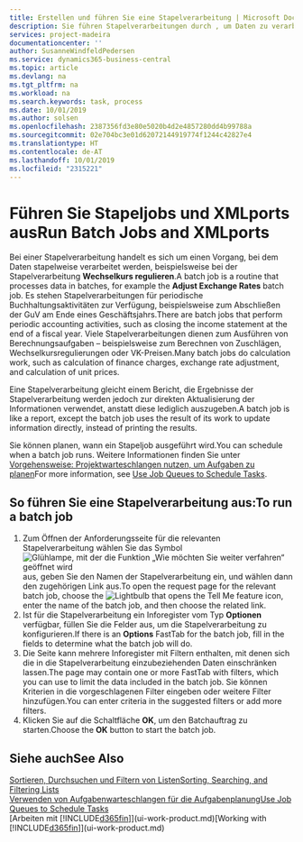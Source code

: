```yaml
---
title: Erstellen und führen Sie eine Stapelverarbeitung | Microsoft Docs
description: Sie führen Stapelverarbeitungen durch , um Daten zu verarbeiten und Informationen zu aktualisieren, um periodische Buchhaltungsaktivitäten oder Berechnungen durchzuführen.
services: project-madeira
documentationcenter: ''
author: SusanneWindfeldPedersen
ms.service: dynamics365-business-central
ms.topic: article
ms.devlang: na
ms.tgt_pltfrm: na
ms.workload: na
ms.search.keywords: task, process
ms.date: 10/01/2019
ms.author: solsen
ms.openlocfilehash: 2387356fd3e80e5020b4d2e4857280dd4b99788a
ms.sourcegitcommit: 02e704bc3e01d62072144919774f1244c42827e4
ms.translationtype: HT
ms.contentlocale: de-AT
ms.lasthandoff: 10/01/2019
ms.locfileid: "2315221"
---
```

# <a name="run-batch-jobs-and-xmlports"></a><span data-ttu-id="5f9c0-103">Führen Sie Stapeljobs und XMLports aus</span><span class="sxs-lookup"><span data-stu-id="5f9c0-103">Run Batch Jobs and XMLports</span></span>
<span data-ttu-id="5f9c0-104">Bei einer Stapelverarbeitung handelt es sich um einen Vorgang, bei dem Daten stapelweise verarbeitet werden, beispielsweise bei der Stapelverarbeitung **Wechselkurs regulieren**.</span><span class="sxs-lookup"><span data-stu-id="5f9c0-104">A batch job is a routine that processes data in batches, for example the **Adjust Exchange Rates** batch job.</span></span> <span data-ttu-id="5f9c0-105">Es stehen Stapelverarbeitungen für periodische Buchhaltungsaktivitäten zur Verfügung, beispielsweise zum Abschließen der GuV am Ende eines Geschäftsjahrs.</span><span class="sxs-lookup"><span data-stu-id="5f9c0-105">There are batch jobs that perform periodic accounting activities, such as closing the income statement at the end of a fiscal year.</span></span> <span data-ttu-id="5f9c0-106">Viele Stapelverarbeitungen dienen zum Ausführen von Berechnungsaufgaben – beispielsweise zum Berechnen von Zuschlägen, Wechselkursregulierungen oder VK-Preisen.</span><span class="sxs-lookup"><span data-stu-id="5f9c0-106">Many batch jobs do calculation work, such as calculation of finance charges, exchange rate adjustment, and calculation of unit prices.</span></span>

<span data-ttu-id="5f9c0-107">Eine Stapelverarbeitung gleicht einem Bericht, die Ergebnisse der Stapelverarbeitung werden jedoch zur direkten Aktualisierung der Informationen verwendet, anstatt diese lediglich auszugeben.</span><span class="sxs-lookup"><span data-stu-id="5f9c0-107">A batch job is like a report, except the batch job uses the result of its work to update information directly, instead of printing the results.</span></span>

<span data-ttu-id="5f9c0-108">Sie können planen, wann ein Stapeljob ausgeführt wird.</span><span class="sxs-lookup"><span data-stu-id="5f9c0-108">You can schedule when a batch job runs.</span></span> <span data-ttu-id="5f9c0-109">Weitere Informationen finden Sie unter [Vorgehensweise: Projektwarteschlangen nutzen, um Aufgaben zu planen](admin-job-queues-schedule-tasks.md)</span><span class="sxs-lookup"><span data-stu-id="5f9c0-109">For more information, see [Use Job Queues to Schedule Tasks](admin-job-queues-schedule-tasks.md).</span></span>

## <a name="to-run-a-batch-job"></a><span data-ttu-id="5f9c0-110">So führen Sie eine Stapelverarbeitung aus:</span><span class="sxs-lookup"><span data-stu-id="5f9c0-110">To run a batch job</span></span>
1. <span data-ttu-id="5f9c0-111">Zum Öffnen der Anforderungsseite für die relevanten Stapelverarbeitung wählen Sie das Symbol ![Glühlampe, mit der die Funktion „Wie möchten Sie weiter verfahren“ geöffnet wird](media/ui-search/search_small.png "Wie möchten Sie weiter verfahren?") aus, geben Sie den Namen der Stapelverarbeitung ein, und wählen dann den zugehörigen Link aus.</span><span class="sxs-lookup"><span data-stu-id="5f9c0-111">To open the request page for the relevant batch job, choose the ![Lightbulb that opens the Tell Me feature](media/ui-search/search_small.png "Tell me what you want to do") icon, enter the name of the batch job, and then choose the related link.</span></span>
2. <span data-ttu-id="5f9c0-112">Ist für die Stapelverarbeitung ein Inforegister vom Typ **Optionen** verfügbar, füllen Sie die Felder aus, um die Stapelverarbeitung zu konfigurieren.</span><span class="sxs-lookup"><span data-stu-id="5f9c0-112">If there is an **Options** FastTab for the batch job, fill in the fields to determine what the batch job will do.</span></span>
3. <span data-ttu-id="5f9c0-113">Die Seite kann mehrere Inforegister mit Filtern enthalten, mit denen sich die in die Stapelverarbeitung einzubeziehenden Daten einschränken lassen.</span><span class="sxs-lookup"><span data-stu-id="5f9c0-113">The page may contain one or more FastTab with filters, which you can use to limit the data included in the batch job.</span></span> <span data-ttu-id="5f9c0-114">Sie können Kriterien in die vorgeschlagenen Filter eingeben oder weitere Filter hinzufügen.</span><span class="sxs-lookup"><span data-stu-id="5f9c0-114">You can enter criteria in the suggested filters or add more filters.</span></span>
4. <span data-ttu-id="5f9c0-115">Klicken Sie auf die Schaltfläche **OK**, um den Batchauftrag zu starten.</span><span class="sxs-lookup"><span data-stu-id="5f9c0-115">Choose the **OK** button to start the batch job.</span></span>

## <a name="see-also"></a><span data-ttu-id="5f9c0-116">Siehe auch</span><span class="sxs-lookup"><span data-stu-id="5f9c0-116">See Also</span></span>
[<span data-ttu-id="5f9c0-117">Sortieren, Durchsuchen und Filtern von Listen</span><span class="sxs-lookup"><span data-stu-id="5f9c0-117">Sorting, Searching, and Filtering Lists</span></span>](ui-enter-criteria-filters.md)  
[<span data-ttu-id="5f9c0-118">Verwenden von Aufgabenwarteschlangen für die Aufgabenplanung</span><span class="sxs-lookup"><span data-stu-id="5f9c0-118">Use Job Queues to Schedule Tasks</span></span>](admin-job-queues-schedule-tasks.md)  
<span data-ttu-id="5f9c0-119">[Arbeiten mit [!INCLUDE[d365fin](includes/d365fin_md.md)]](ui-work-product.md)</span><span class="sxs-lookup"><span data-stu-id="5f9c0-119">[Working with [!INCLUDE[d365fin](includes/d365fin_md.md)]](ui-work-product.md)</span></span>
